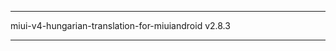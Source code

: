 ****************************************************                                         
miui-v4-hungarian-translation-for-miuiandroid v2.8.3                                         
****************************************************